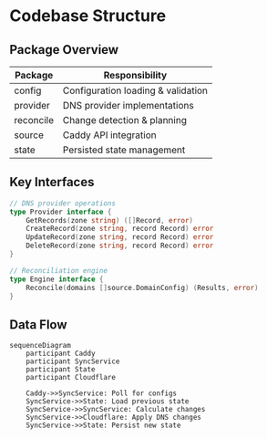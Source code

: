 # Codebase Structure

## Package Overview
| Package      | Responsibility                          |
|--------------|-----------------------------------------|
| config       | Configuration loading & validation      |
| provider     | DNS provider implementations           |
| reconcile    | Change detection & planning            |
| source       | Caddy API integration                  |
| state        | Persisted state management             |

## Key Interfaces
```go
// DNS provider operations
type Provider interface {
    GetRecords(zone string) ([]Record, error)
    CreateRecord(zone string, record Record) error
    UpdateRecord(zone string, record Record) error 
    DeleteRecord(zone string, record Record) error
}

// Reconciliation engine
type Engine interface {
    Reconcile(domains []source.DomainConfig) (Results, error)
}
```

## Data Flow
```mermaid
sequenceDiagram
    participant Caddy
    participant SyncService
    participant State
    participant Cloudflare
    
    Caddy->>SyncService: Poll for configs
    SyncService->>State: Load previous state
    SyncService->>SyncService: Calculate changes
    SyncService->>Cloudflare: Apply DNS changes
    SyncService->>State: Persist new state
```
